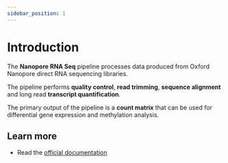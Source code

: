 ```yaml
---
sidebar_position: 1
---
```


# Introduction

The **Nanopore RNA Seq** pipeline processes data produced from Oxford Nanopore direct RNA sequencing libraries.

The pipeline performs **quality control**, **read trimming**, **sequence alignment** and long read **transcript quantification**.

The primary output of the pipeline is a **count matrix** that can be used for differential gene expression and methylation analysis.

## Learn more

- Read the [official documentation](https://nf-co.re/nanoseq/3.1.0/)